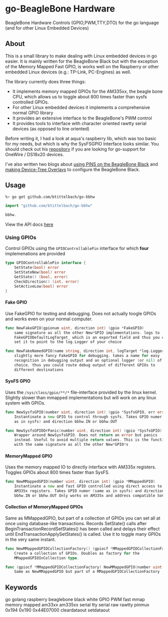go-BeagleBone Hardware
=======

BeagleBone Hardware Controls (GPIO,PWM,TTY,DTO) for the go language
(and for other Linux Embedded Devices)

## About

This is a small library to make dealing with Linux embedded devices in go easier.
It is mainly written for the BeagleBone Black but with the exception of the Memory Mapped Fast GPIO,
is works well on the Raspberry or other embedded Linux devices (e.g.: TP-Link, PC-Engines) as well.

The library currently does three things:

- It implements memory mapped GPIOs for the AM335xx, the beagle bone CPU, which allows us to toggle about 800 times faster than sysfs controlled GPIOs.
- For other Linux embedded devices it implements a comprehensive normal GPIO library
- It provides an extensive interface to the BeagleBone's PWM control
- It provides tools to interface with character oriented rawtty serial devices (as opposed to line oriented)

Before writing it, I had a look at aqua's raspberry lib, which was too basic for my needs,
but which is why the SysFSGPIO Interface looks similar. You should check out his [repository](https://github.com/aqua/raspberrypi)
if you are looking for go-support for OneWire / DS18x20 devices.

I've also written two blogs about [using PINS on the BeagleBone Black](http://kilobaser.com/blog/2014-07-15-beaglebone-black-gpios) and [making Device-Tree Overlays](http://kilobaser.com/blog/2014-07-28-beaglebone-black-devicetreeoverlay-generator) to configure the BeagleBone Black.

## Usage
```bash
%> go get github.com/btittelbach/go-bbhw
```

```go
import "github.com/btittelbach/go-bbhw"

bbhw.
```

View the API docs [here](http://godoc.org/github.com/btittelbach/go-bbhw)



### Using GPIOs
Control GPIOs using the ```GPIOControllablePin``` interface for which **four** implemenations are provided

```go
type GPIOControllablePin interface {
    SetState(bool) error
    SetStateNow(bool) error
    GetState() (bool, error)
    CheckDirection() (int, error)
    SetActiveLow(bool) error
}

```

#### Fake GPIO
Use FakeGPIO for testing and debugging. Does not actually toogle GPIOs and works even on your normal computer.

```go
func NewFakeGPIO(gpionum uint, direction int) (gpio *FakeGPIO)
    same signature as all the other New*GPIO implementations. logs to
    FakeGPIODefaultLogTarget_ which is an exported field and thus you can
    set it to point to the log.Logger of your choice
````
```go
func NewFakeNamedGPIO(name string, direction int, logTarget *log.Logger) (gpio *FakeGPIO)
    slightly more fancy FakeGPIO for debugging. takes a name for easy
    recognition in debugging output and an optional logger (or nil) of your
    choice, thus you could route debug output of different GPIOs to
    different destinations

```

#### SysFS GPIO
Uses the ```/sys/class/gpio/**/*``` file-interface provided by the linux kernel.
Slightly slower than mmapped implementations but will work on any linux system with GPIOs.

```go
func NewSysfsGPIO(number uint, direction int) (gpio *SysfsGPIO, err error)
    Instantinate a new GPIO to control through sysfs. Takes GPIO numer (same
    as in sysfs) and direction bbhw.IN or bbhw.OUT
````
```go
func NewSysfsGPIOOrPanic(number uint, direction int) (gpio *SysfsGPIO)
    Wrapper around NewSysfsGPIO. Does not return an error but panics
    instead. Useful to avoid multiple return values. This is the function
    with the same signature as all the other New*GPIO*s
```

#### MemoryMapped GPIO
Uses the memory mapped IO to directly interface with AM335x registers.
Toggles GPIOs about 800 times faster than SysFS.

```go
func NewMMappedGPIO(number uint, direction int) (gpio *MMappedGPIO)
    Instantinate a new and fast GPIO controlled using direct access to
    AM335x registers. Takes GPIO numer (same as in sysfs) and direction
    bbhw.IN or bbhw.OUT Only works on AM335x and address compatible SoCs
```

####  Collection of MemoryMapped GPIOs
Same as MMappedGPIO, but part of a collection of GPIOs you can set all at once using database-like transactions.
Records SetState() calls after BeginTransactionRecordSetStates() has been called and delays their effect until EndTransactionApplySetStates() is called. Use it to toggle many GPIOs in the very same instant.

```go
func NewMMappedGPIOCollectionFactory() (gpiocf *MMappedGPIOCollectionFactory)
    Create a collection of GPIOs. Doubles as factory for the
    MMappedGPIOInCollection type.
````
```go
func (gpiocf *MMappedGPIOCollectionFactory) NewMMappedGPIO(number uint, direction int) (gpio *MMappedGPIOInCollection)
    Same as NewMMappedGPIO but part of a MMappedGPIOCollectionFactory
```
## Keywords
go golang raspberry beaglebone black white GPIO PWM fast mmap memory mapped am33xx am335xx serial tty serial raw rawtty pinmux 0x194 0x190 0x44E07000 cleardataout setdataout

